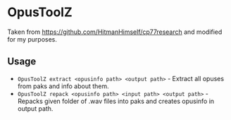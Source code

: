 # OpusToolZ

Taken from https://github.com/HitmanHimself/cp77research and modified for my purposes.

## Usage

- `OpusToolZ extract <opusinfo path> <output path>` - Extract all opuses from paks and info about them.
- `OpusToolZ repack <opusinfo path> <input path> <output path>` - Repacks given folder of .wav files into paks and creates opusinfo in output path.
